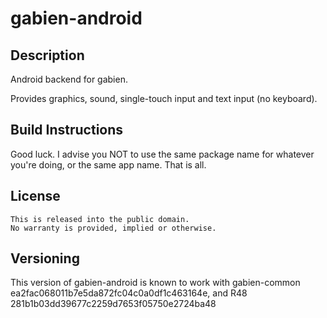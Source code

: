 # gabien-android

## Description

Android backend for gabien.

Provides graphics, sound, single-touch input and text input (no keyboard).

## Build Instructions

Good luck. I advise you NOT to use the same package name for whatever you're doing, or the same app name. That is all.

## License

    This is released into the public domain.
    No warranty is provided, implied or otherwise.

## Versioning

This version of gabien-android is known to work with gabien-common ea2fac068011b7e5da872fc04c0a0df1c463164e, and R48 281b1b03dd39677c2259d7653f05750e2724ba48
